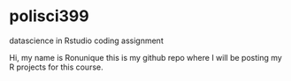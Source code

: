 # polisci399
datascience in Rstudio coding assignment

Hi, my name is Ronunique this is my github repo where I will be posting my R projects for this course.
